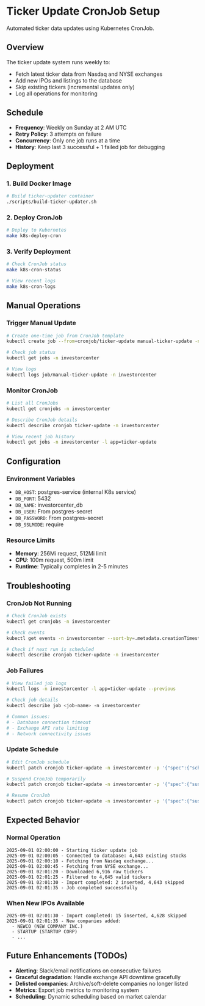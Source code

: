 # Ticker Update CronJob Setup

Automated ticker data updates using Kubernetes CronJob.

## Overview

The ticker update system runs weekly to:
- Fetch latest ticker data from Nasdaq and NYSE exchanges
- Add new IPOs and listings to the database
- Skip existing tickers (incremental updates only)
- Log all operations for monitoring

## Schedule

- **Frequency**: Weekly on Sunday at 2 AM UTC
- **Retry Policy**: 3 attempts on failure
- **Concurrency**: Only one job runs at a time
- **History**: Keep last 3 successful + 1 failed job for debugging

## Deployment

### 1. Build Docker Image
```bash
# Build ticker-updater container
./scripts/build-ticker-updater.sh
```

### 2. Deploy CronJob
```bash
# Deploy to Kubernetes
make k8s-deploy-cron
```

### 3. Verify Deployment
```bash
# Check CronJob status
make k8s-cron-status

# View recent logs
make k8s-cron-logs
```

## Manual Operations

### Trigger Manual Update
```bash
# Create one-time job from CronJob template
kubectl create job --from=cronjob/ticker-update manual-ticker-update -n investorcenter

# Check job status
kubectl get jobs -n investorcenter

# View logs
kubectl logs job/manual-ticker-update -n investorcenter
```

### Monitor CronJob
```bash
# List all CronJobs
kubectl get cronjobs -n investorcenter

# Describe CronJob details
kubectl describe cronjob ticker-update -n investorcenter

# View recent job history
kubectl get jobs -n investorcenter -l app=ticker-update
```

## Configuration

### Environment Variables
- `DB_HOST`: postgres-service (internal K8s service)
- `DB_PORT`: 5432
- `DB_NAME`: investorcenter_db
- `DB_USER`: From postgres-secret
- `DB_PASSWORD`: From postgres-secret
- `DB_SSLMODE`: require

### Resource Limits
- **Memory**: 256Mi request, 512Mi limit
- **CPU**: 100m request, 500m limit
- **Runtime**: Typically completes in 2-5 minutes

## Troubleshooting

### CronJob Not Running
```bash
# Check CronJob exists
kubectl get cronjobs -n investorcenter

# Check events
kubectl get events -n investorcenter --sort-by=.metadata.creationTimestamp

# Check if next run is scheduled
kubectl describe cronjob ticker-update -n investorcenter
```

### Job Failures
```bash
# View failed job logs
kubectl logs -n investorcenter -l app=ticker-update --previous

# Check job details
kubectl describe job <job-name> -n investorcenter

# Common issues:
# - Database connection timeout
# - Exchange API rate limiting
# - Network connectivity issues
```

### Update Schedule
```bash
# Edit CronJob schedule
kubectl patch cronjob ticker-update -n investorcenter -p '{"spec":{"schedule":"0 6 * * 1"}}'

# Suspend CronJob temporarily
kubectl patch cronjob ticker-update -n investorcenter -p '{"spec":{"suspend":true}}'

# Resume CronJob
kubectl patch cronjob ticker-update -n investorcenter -p '{"spec":{"suspend":false}}'
```

## Expected Behavior

### Normal Operation
```
2025-09-01 02:00:00 - Starting ticker update job
2025-09-01 02:00:05 - Connected to database: 4,643 existing stocks
2025-09-01 02:00:10 - Fetching from Nasdaq exchange...
2025-09-01 02:00:45 - Fetching from NYSE exchange...
2025-09-01 02:01:20 - Downloaded 6,916 raw tickers
2025-09-01 02:01:25 - Filtered to 4,645 valid tickers
2025-09-01 02:01:30 - Import completed: 2 inserted, 4,643 skipped
2025-09-01 02:01:35 - Job completed successfully
```

### When New IPOs Available
```
2025-09-01 02:01:30 - Import completed: 15 inserted, 4,628 skipped
2025-09-01 02:01:35 - New companies added:
  - NEWCO (NEW COMPANY INC.)
  - STARTUP (STARTUP CORP)
  - ...
```

## Future Enhancements (TODOs)

- **Alerting**: Slack/email notifications on consecutive failures
- **Graceful degradation**: Handle exchange API downtime gracefully
- **Delisted companies**: Archive/soft-delete companies no longer listed
- **Metrics**: Export job metrics to monitoring system
- **Scheduling**: Dynamic scheduling based on market calendar
